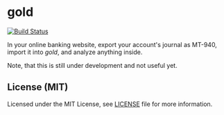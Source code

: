 gold
====

[![Build Status](https://travis-ci.org/fxnn/gold.svg?branch=master)](https://travis-ci.org/fxnn/gold)

In your online banking website, export your account's journal as MT-940, import it
into _gold_, and analyze anything inside.

Note, that this is still under development and not useful yet.


License (MIT)
-------------

Licensed under the MIT License, see [LICENSE](LICENSE) file for more information.
